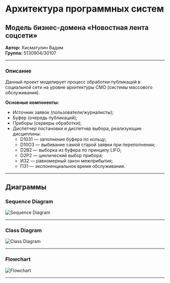 # Архитектура программных систем  
## Модель бизнес-домена «Новостная лента соцсети»

**Автор:** Хисматулин Вадим  
**Группа:** 5130904/30107  

---

### Описание

Данный проект моделирует процесс обработки публикаций в социальной сети на уровне архитектуры СМО (системы массового обслуживания).

**Основные компоненты:**
- Источник заявок (пользователи/журналисты);
- Буфер (очередь публикаций);
- Приборы (серверы обработки);
- Диспетчер постановки и диспетчер выбора, реализующие дисциплины:
  - D1031 — заполнение буфера по кольцу;
  - D10O3 — выбивание самой старой заявки при переполнении;
  - D2B2 — выборка из буфера по принципу LIFO;
  - D2P2 — циклический выбор прибора;
  - И32 — равномерный закон межприбытия;
  - П31 — экспоненциальное время обслуживания.

---

## Диаграммы

### Sequence Diagram

![Sequence Diagram](https://github.com/r4mdevelopment/Social_network_news_feed/blob/main/sequence_diagram.png)

---

### Class Diagram

![Class Diagram](https://github.com/r4mdevelopment/Social_network_news_feed/blob/main/class_diagram.png)

---

### Flowchart

![Flowchart](https://github.com/r4mdevelopment/Social_network_news_feed/blob/main/flowchart.png)

---
